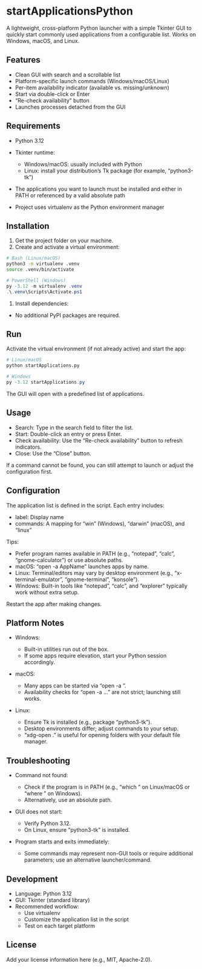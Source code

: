 # startApplicationsPython
A lightweight, cross-platform Python launcher with a simple Tkinter GUI to quickly start commonly used applications from a configurable list. Works on Windows, macOS, and Linux.
## Features
- Clean GUI with search and a scrollable list
- Platform-specific launch commands (Windows/macOS/Linux)
- Per-item availability indicator (available vs. missing/unknown)
- Start via double-click or Enter
- “Re-check availability” button
- Launches processes detached from the GUI

## Requirements
- Python 3.12
- Tkinter runtime:
    - Windows/macOS: usually included with Python
    - Linux: install your distribution’s Tk package (for example, “python3-tk”)

- The applications you want to launch must be installed and either in PATH or referenced by a valid absolute path
- Project uses virtualenv as the Python environment manager

## Installation
1. Get the project folder on your machine.
2. Create and activate a virtual environment:
``` bash
# Bash (Linux/macOS)
python3 -m virtualenv .venv
source .venv/bin/activate
```

``` powershell
# PowerShell (Windows)
py -3.12 -m virtualenv .venv
.\.venv\Scripts\Activate.ps1
```
1. Install dependencies:

- No additional PyPI packages are required.

## Run
Activate the virtual environment (if not already active) and start the app:
``` bash
# Linux/macOS
python startApplications.py
```

``` powershell
# Windows
py -3.12 startApplications.py
```
The GUI will open with a predefined list of applications.
## Usage
- Search: Type in the search field to filter the list.
- Start: Double-click an entry or press Enter.
- Check availability: Use the “Re-check availability” button to refresh indicators.
- Close: Use the “Close” button.

If a command cannot be found, you can still attempt to launch or adjust the configuration first.
## Configuration
The application list is defined in the script. Each entry includes:
- label: Display name
- commands: A mapping for “win” (Windows), “darwin” (macOS), and “linux”

Tips:
- Prefer program names available in PATH (e.g., “notepad”, “calc”, “gnome-calculator”) or use absolute paths.
- macOS: “open -a AppName” launches apps by name.
- Linux: Terminal/editors may vary by desktop environment (e.g., “x-terminal-emulator”, “gnome-terminal”, “konsole”).
- Windows: Built-in tools like “notepad”, “calc”, and “explorer” typically work without extra setup.

Restart the app after making changes.
## Platform Notes
- Windows:
    - Built-in utilities run out of the box.
    - If some apps require elevation, start your Python session accordingly.

- macOS:
    - Many apps can be started via “open -a ”.
    - Availability checks for “open -a …” are not strict; launching still works.

- Linux:
    - Ensure Tk is installed (e.g., package “python3-tk”).
    - Desktop environments differ; adjust commands to your setup.
    - “xdg-open .” is useful for opening folders with your default file manager.

## Troubleshooting
- Command not found:
    - Check if the program is in PATH (e.g., “which ” on Linux/macOS or “where ” on Windows).
    - Alternatively, use an absolute path.

- GUI does not start:
    - Verify Python 3.12.
    - On Linux, ensure “python3-tk” is installed.

- Program starts and exits immediately:
    - Some commands may represent non-GUI tools or require additional parameters; use an alternative launcher/command.

## Development
- Language: Python 3.12
- GUI: Tkinter (standard library)
- Recommended workflow:
    - Use virtualenv
    - Customize the application list in the script
    - Test on each target platform

## License
Add your license information here (e.g., MIT, Apache-2.0).
